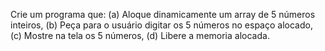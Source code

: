 Crie um programa que:
(a) Aloque dinamicamente um array de 5 números inteiros,
(b) Peça para o usuário digitar os 5 números no espaço alocado,
(c) Mostre na tela os 5 números,
(d) Libere a memoria alocada.